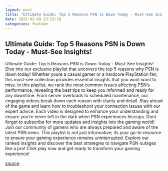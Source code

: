 ```yaml
---
layout: post
title: "Ultimate Guide: Top 5 Reasons PSN is Down Today - Must-See Insights!"
date: 2025-02-09 23:23:18
categories: Youtube
---
```


## Ultimate Guide: Top 5 Reasons PSN is Down Today - Must-See Insights!

Ultimate Guide: Top 5 Reasons PSN is Down Today - Must-See Insights!
Dive into our exclusive playlist that uncovers the top 5 reasons why PSN is down today! Whether youre a casual gamer or a hardcore PlayStation fan, this must-see collection provides essential insights that you wont want to miss. 
In this playlist, we rank the most common issues affecting PSN’s performance, revealing the best tips to keep you informed and ready for any downtime. From server overloads to scheduled maintenance, our engaging videos break down each reason with clarity and detail. 
Stay ahead of the game and learn how to troubleshoot your connection issues with our expert advice. Each video is designed to enhance your understanding and ensure you’re never left in the dark when PSN experiences hiccups. 
Dont forget to subscribe for more updates and insights into the gaming world! Join our community of gamers who are always prepared and aware of the latest PSN news. This playlist is not just informative; its your go-to resource to ensure your gaming experience remains uninterrupted. 
Explore our ranked insights and discover the best strategies to navigate PSN outages like a pro! Click play now and get ready to transform your gaming experience!

[source](https://www.youtube.com/playlist?list=PLpv4c_6ttqEAviahR95qsTT_-0rtMnhXS)